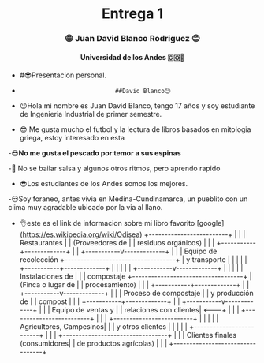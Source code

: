 <h1 align="center">Entrega 1</h1>
<h3 align="center">😁 Juan David Blanco Rodriguez 😊</h3> 
<h4 align="center">Universidad de los Andes 🇨🇴🗻</h4>

- #😎Presentacion personal.
-                                ##David Blanco😊

- 😉Hola mi nombre es Juan David Blanco, tengo 17 años y soy estudiante de Ingenieria Industrial de primer semestre.

- 😎 Me gusta mucho el futbol y la lectura de libros basados en mitologia griega, estoy interesado en esta 

-😎**No me gusta el pescado por temor a sus espinas**

-🙌 No se bailar salsa y algunos otros ritmos, pero aprendo rapido

- 😎Los estudiantes de los Andes somos los mejores.

-😒Soy foraneo, antes vivia en Medina-Cundinamarca, un pueblito con un clima muy agradable ubicado por la via 
al llano.


- 👌este es el link de informacion sobre mi libro favorito [google] (https://es.wikipedia.org/wiki/Odisea)
    +-------------------------+
    |                         |
    |  Restaurantes           |
    |  (Proveedores de        |
    |  residuos orgánicos)    |
    |                         |
    +-----------+-------------+
                |
                |
    +-----------v-------------+
    |                         |
    |  Equipo de recolección  +-----------------------------------+
    |  y transporte           |                                   |
    |                         |                                   |
    +-----------+-------------+                                   |
                |                                                 |
                |                                                 |
    +-----------v-------------+                                   |
    |                         |                                   |
    |  Instalaciones de       |                                   |
    |  compostaje             +-----------------------------------+
    |  (Finca o lugar de      |
    |  procesamiento)         |
    |                         |
    +-----------+-------------+
                |
                |
    +-----------v-------------+
    |                         |
    |  Proceso de compostaje  |
    |  y producción de        |
    |  compost                |
    |                         |
    +-----------+-------------+
                |
                |
    +-----------v-------------+
    |                         |
    |  Equipo de ventas y     |
    |  relaciones con clientes| <---+
    |                         |     |
    +-------------------------+     |
                                     |
                                     |
    +-------------------------+     |
    |                         |     |
    |  Agricultores, Campesinos|     |
    |  y otros clientes       |     |
    |                         |     |
    +-------------------------+     |
                                     |
                                     |
    +---------------------------------+
    |                                 |
    |  Clientes finales (consumidores|
    |  de productos agrícolas)        |
    |                                 |
    +---------------------------------+



